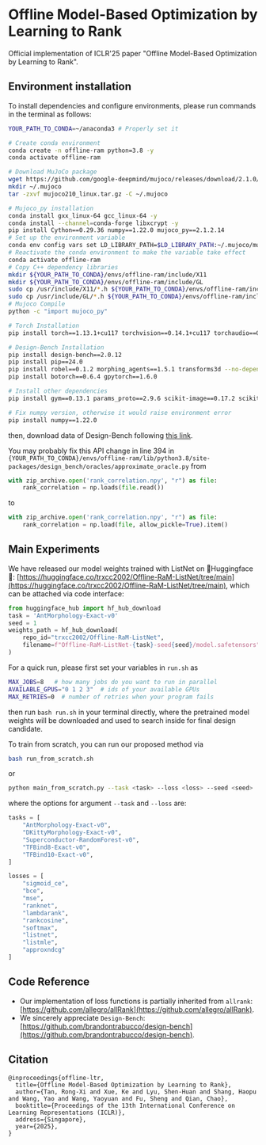 # Offline Model-Based Optimization by Learning to Rank

Official implementation of ICLR'25 paper "Offline Model-Based Optimization by Learning to Rank". 

## Environment installation

To install dependencies and configure environments, please run commands in the terminal as follows:

```bash
YOUR_PATH_TO_CONDA=~/anaconda3 # Properly set it

# Create conda environment
conda create -n offline-ram python=3.8 -y
conda activate offline-ram

# Download MuJoCo package
wget https://github.com/google-deepmind/mujoco/releases/download/2.1.0/mujoco210-linux-x86_64.tar.gz -O mujoco210_linux.tar.gz
mkdir ~/.mujoco
tar -zxvf mujoco210_linux.tar.gz -C ~/.mujoco

# Mujoco_py installation
conda install gxx_linux-64 gcc_linux-64 -y
conda install --channel=conda-forge libxcrypt -y
pip install Cython==0.29.36 numpy==1.22.0 mujoco_py==2.1.2.14
# Set up the environment variable
conda env config vars set LD_LIBRARY_PATH=$LD_LIBRARY_PATH:~/.mujoco/mujoco210/bin:/usr/lib/nvidia
# Reactivate the conda environment to make the variable take effect
conda activate offline-ram
# Copy C++ dependency libraries
mkdir ${YOUR_PATH_TO_CONDA}/envs/offline-ram/include/X11
mkdir ${YOUR_PATH_TO_CONDA}/envs/offline-ram/include/GL
sudo cp /usr/include/X11/*.h ${YOUR_PATH_TO_CONDA}/envs/offline-ram/include/X11
sudo cp /usr/include/GL/*.h ${YOUR_PATH_TO_CONDA}/envs/offline-ram/include/GL
# Mujoco Compile
python -c "import mujoco_py"

# Torch Installation
pip install torch==1.13.1+cu117 torchvision==0.14.1+cu117 torchaudio==0.13.1 --extra-index-url https://download.pytorch.org/whl/cu117

# Design-Bench Installation
pip install design-bench==2.0.12
pip install pip==24.0
pip install robel==0.1.2 morphing_agents==1.5.1 transforms3d --no-dependencies
pip install botorch==0.6.4 gpytorch==1.6.0

# Install other dependencies
pip install gym==0.13.1 params_proto==2.9.6 scikit-image==0.17.2 scikit-video==1.1.11 scikit-learn==0.23.1 wandb

# Fix numpy version, otherwise it would raise environment error
pip install numpy==1.22.0
```

then, download data of Design-Bench following [this link](https://github.com/brandontrabucco/design-bench/issues/11#issuecomment-2067352331).

You may probably fix this API change in line 394 in ``{YOUR_PATH_TO_CONDA}/envs/offline-ram/lib/python3.8/site-packages/design_bench/oracles/approximate_oracle.py`` from
```python
with zip_archive.open('rank_correlation.npy', "r") as file:
    rank_correlation = np.loads(file.read())
```
to 
```python
with zip_archive.open('rank_correlation.npy', "r") as file:
    rank_correlation = np.load(file, allow_pickle=True).item()
```

## Main Experiments

We have released our model weights trained with ListNet on 🤗Huggingface🤗: [https://huggingface.co/trxcc2002/Offline-RaM-ListNet/tree/main](https://huggingface.co/trxcc2002/Offline-RaM-ListNet/tree/main), which can be attached via code interface:
```python
from huggingface_hub import hf_hub_download
task = 'AntMorphology-Exact-v0'
seed = 1
weights_path = hf_hub_download(
    repo_id="trxcc2002/Offline-RaM-ListNet",
    filename=f"Offline-RaM-ListNet-{task}-seed{seed}/model.safetensors",
)
```
For a quick run, please first set your variables in ``run.sh`` as 
```bash
MAX_JOBS=8   # how many jobs do you want to run in parallel
AVAILABLE_GPUS="0 1 2 3"  # ids of your available GPUs
MAX_RETRIES=0  # number of retries when your program fails
```
then run ``bash run.sh`` in your terminal directly, where the pretrained model weights will be downloaded and used to search inside for final design candidate.  


To train from scratch, you can run our proposed method via
```bash
bash run_from_scratch.sh
```
or
```bash
python main_from_scratch.py --task <task> --loss <loss> --seed <seed>
```
where the options for argument ``--task`` and ``--loss`` are:
```python
tasks = [
    "AntMorphology-Exact-v0",
    "DKittyMorphology-Exact-v0",
    "Superconductor-RandomForest-v0",
    "TFBind8-Exact-v0",
    "TFBind10-Exact-v0",
]

losses = [
    "sigmoid_ce",
    "bce",
    "mse",
    "ranknet",
    "lambdarank",
    "rankcosine",
    "softmax",
    "listnet",
    "listmle",
    "approxndcg"
]
```

## Code Reference

+ Our implementation of loss functions is partially inherited from ``allrank``: [https://github.com/allegro/allRank](https://github.com/allegro/allRank).
+ We sincerely appreciate ``Design-Bench``: [https://github.com/brandontrabucco/design-bench](https://github.com/brandontrabucco/design-bench).

## Citation
```
@inproceedings{offline-ltr,
  title={Offline Model-Based Optimization by Learning to Rank},
  author={Tan, Rong-Xi and Xue, Ke and Lyu, Shen-Huan and Shang, Haopu and Wang, Yao and Wang, Yaoyuan and Fu, Sheng and Qian, Chao},
  booktitle={Proceedings of the 13th International Conference on Learning Representations (ICLR)},
  address={Singapore},
  year={2025},
}
```
